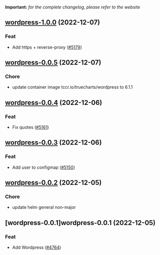 **Important:**
*for the complete changelog, please refer to the website*




## [wordpress-1.0.0](https://github.com/truecharts/charts/compare/wordpress-0.0.5...wordpress-1.0.0) (2022-12-07)

### Feat

- Add https + reverse-proxy ([#5179](https://github.com/truecharts/charts/issues/5179))
  
  


## [wordpress-0.0.5](https://github.com/truecharts/charts/compare/wordpress-0.0.4...wordpress-0.0.5) (2022-12-07)

### Chore

- update container image tccr.io/truecharts/wordpress to 6.1.1
  
  


## [wordpress-0.0.4](https://github.com/truecharts/charts/compare/wordpress-0.0.3...wordpress-0.0.4) (2022-12-06)

### Feat

- Fix quotes ([#5161](https://github.com/truecharts/charts/issues/5161))
  
  


## [wordpress-0.0.3](https://github.com/truecharts/charts/compare/wordpress-0.0.2...wordpress-0.0.3) (2022-12-06)

### Feat

- Add user to configmap ([#5150](https://github.com/truecharts/charts/issues/5150))
  
  


## [wordpress-0.0.2](https://github.com/truecharts/charts/compare/wordpress-0.0.1...wordpress-0.0.2) (2022-12-05)

### Chore

- update helm general non-major
  
  


## [wordpress-0.0.1]wordpress-0.0.1 (2022-12-05)

### Feat

- Add Wordpress ([#4764](https://github.com/truecharts/charts/issues/4764))
  
  